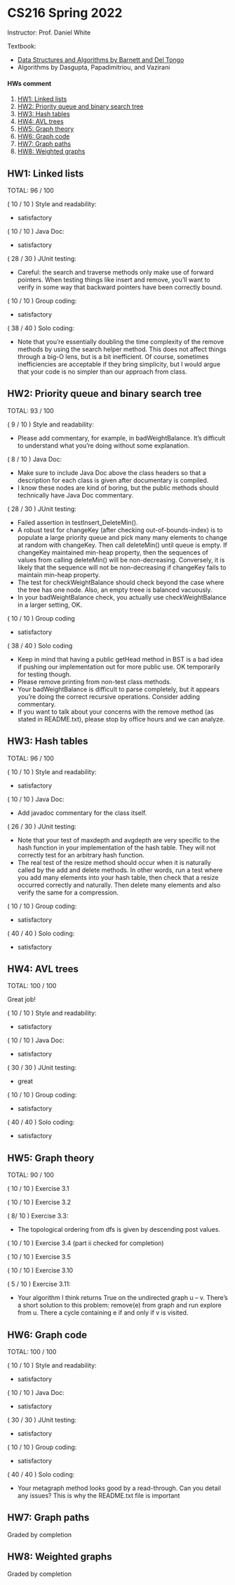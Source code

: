# CS216 Spring 2022

Instructor: Prof. Daniel White

Textbook:
- [Data Structures and Algorithms by Barnett and Del Tongo](https://www.dbooks.org/data-structures-and-algorithms-5591691121/)
- Algorithms by Dasgupta, Papadimitriou, and Vazirani


#### HWs comment
1. [HW1: Linked lists](#HW1-Linked-lists)
2. [HW2: Priority queue and binary search tree](#HW2:-Priority-queue-and-binary-search-tree)
3. [HW3: Hash tables](#HW3:-Hash-tables)
4. [HW4: AVL trees](#HW4:-AVL-trees)
5. [HW5: Graph theory](#HW5:-Graph-theory)
6. [HW6: Graph code](#HW6:-Graph-code)
7. [HW7: Graph paths](#HW7:-Graph-paths)
8. [HW8: Weighted graphs](#HW8:-Weighted-graphs)


## HW1: Linked lists
TOTAL: 96 / 100

( 10 / 10 ) Style and readability:
- satisfactory

( 10 / 10 ) Java Doc:
- satisfactory

( 28 / 30 ) JUnit testing:
- Careful: the search and traverse methods only make use of forward pointers. When testing things like insert and remove, you’ll want to verify in some way that backward pointers have been correctly bound.

( 10 / 10 ) Group coding:
- satisfactory

( 38 / 40 ) Solo coding:
- Note that you’re essentially doubling the time complexity of the remove methods by using the search helper method. This does not affect things through a big-O lens, but is a bit inefficient. Of course, sometimes inefficiencies are acceptable if they bring simplicity, but I would argue that your code is no simpler than our approach from class.


## HW2: Priority queue and binary search tree
TOTAL: 93 / 100

( 9 / 10 ) Style and readability:
- Please add commentary, for example, in badWeightBalance. It’s difficult to understand what you’re doing without some explanation.

( 8 / 10 ) Java Doc:
- Make sure to include Java Doc above the class headers so that a description for each class is given after documentary is compiled.
- I know these nodes are kind of boring, but the public methods should technically have Java Doc commentary.

( 28 / 30 ) JUnit testing:
- Failed assertion in testInsert_DeleteMin().
- A robust test for changeKey (after checking out-of-bounds-index) is to populate a large priority queue and pick many many elements to change at random with changeKey. Then call deleteMin() until queue is empty. If changeKey maintained min-heap property, then the sequences of values from calling deleteMin() will be non-decreasing. Conversely, it is likely that the sequence will not be non-decreasing if changeKey fails to maintain min-heap property.
- The test for checkWeightBalance should check beyond the case where the tree has one node. Also, an empty treee is balanced vacuously.
- In your badWeightBalance check, you actually use checkWeightBalance in a larger setting, OK.

( 10 / 10 ) Group coding
- satisfactory

( 38 / 40 ) Solo coding
- Keep in mind that having a public getHead method in BST is a bad idea if pushing our implementation out for more public use. OK temporarily for testing though.
- Please remove printing from non-test class methods.
- Your badWeightBalance is difficult to parse completely, but it appears you’re doing the correct recursive operations. Consider adding commentary.
- If you want to talk about your concerns with the remove method (as stated in README.txt), please stop by office hours and we can analyze.


## HW3: Hash tables
TOTAL: 96 / 100

( 10 / 10 ) Style and readability:
- satisfactory

( 10 / 10 ) Java Doc:
- Add javadoc commentary for the class itself.

( 26 / 30 ) JUnit testing:
- Note that your test of maxdepth and avgdepth are very specific to the hash function in your implementation of the hash table. They will not correctly test for an arbitrary hash function.
- The real test of the resize method should occur when it is naturally called by the add and delete methods. In other words, run a test where you add many elements into your hash table, then check that a resize occurred correctly and naturally. Then delete many elements and also verify the same for a compression.

( 10 / 10 ) Group coding:
- satisfactory

( 40 / 40 ) Solo coding:
- satisfactory


## HW4: AVL trees
TOTAL: 100 / 100

Great job!

( 10 / 10 ) Style and readability:
- satisfactory

( 10 / 10 ) Java Doc:
- satisfactory

( 30 / 30 ) JUnit testing:
- great

( 10 / 10 ) Group coding:
- satisfactory

( 40 / 40 ) Solo coding:
- satisfactory


## HW5: Graph theory
TOTAL: 90 / 100

( 10 / 10 ) Exercise 3.1

( 10 / 10 ) Exercise 3.2

( 8/ 10 ) Exercise 3.3:
- The topological ordering from dfs is given by descending post values.

( 10 / 10 ) Exercise 3.4 (part ii checked for completion)

( 10 / 10 ) Exercise 3.5

( 10 / 10 ) Exercise 3.10

( 5 / 10 ) Exercise 3.11:
- Your algorithm I think returns True on the undirected graph u – v. There’s a short solution to this problem: remove(e) from graph and run explore from u. There a cycle containing e if and only if v is visited.


## HW6: Graph code
TOTAL: 100 / 100

( 10 / 10 ) Style and readability:
- satisfactory

( 10 / 10 ) Java Doc:
- satisfactory

( 30 / 30 ) JUnit testing:
- satisfactory

( 10 / 10 ) Group coding:
- satisfactory

( 40 / 40 ) Solo coding:
- Your metagraph method looks good by a read-through. Can you detail any issues? This is why the README.txt file is important


## HW7: Graph paths
Graded by completion

## HW8: Weighted graphs
Graded by completion
